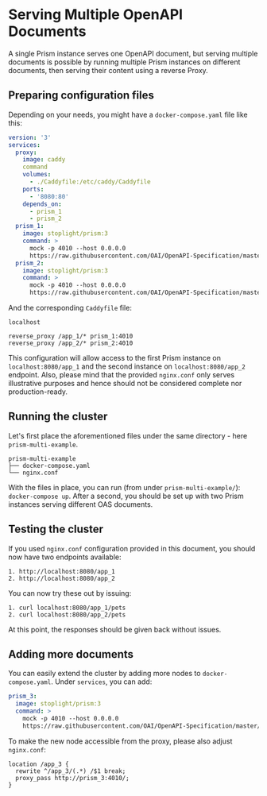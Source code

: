# Serving Multiple OpenAPI Documents

A single Prism instance serves one OpenAPI document, but serving multiple documents is possible by running multiple Prism instances on different documents, then serving their content using a reverse Proxy.

## Preparing configuration files

Depending on your needs, you might have a `docker-compose.yaml` file like this:

```yaml
version: '3'
services:
  proxy:
    image: caddy
    command
    volumes:
      - ./Caddyfile:/etc/caddy/Caddyfile
    ports:
      - '8080:80'
    depends_on:
      - prism_1
      - prism_2
  prism_1:
    image: stoplight/prism:3
    command: >
      mock -p 4010 --host 0.0.0.0
      https://raw.githubusercontent.com/OAI/OpenAPI-Specification/master/examples/v2.0/yaml/petstore.yaml
  prism_2:
    image: stoplight/prism:3
    command: >
      mock -p 4010 --host 0.0.0.0
      https://raw.githubusercontent.com/OAI/OpenAPI-Specification/master/examples/v3.0/petstore.yaml
```

And the corresponding `Caddyfile` file:

```
localhost

reverse_proxy /app_1/* prism_1:4010
reverse_proxy /app_2/* prism_2:4010
```

This configuration will allow access to the first Prism instance on `localhost:8080/app_1` and the second instance on `localhost:8080/app_2` endpoint.
Also, please mind that the provided `nginx.conf` only serves illustrative purposes and hence should not be considered complete nor production-ready.

## Running the cluster

Let's first place the aforementioned files under the same directory - here `prism-multi-example`.

```
prism-multi-example
├── docker-compose.yaml
└── nginx.conf
```

With the files in place, you can run (from under `prism-multi-example/`): `docker-compose up`.
After a second, you should be set up with two Prism instances serving different OAS documents.

## Testing the cluster

If you used `nginx.conf` configuration provided in this document, you should now have two endpoints available:

```
1. http://localhost:8080/app_1
2. http://localhost:8080/app_2
```

You can now try these out by issuing:

```
1. curl localhost:8080/app_1/pets
2. curl localhost:8080/app_2/pets
```

At this point, the responses should be given back without issues.

## Adding more documents

You can easily extend the cluster by adding more nodes to `docker-compose.yaml`.
Under `services`, you can add:

```yaml
prism_3:
  image: stoplight/prism:3
  command: >
    mock -p 4010 --host 0.0.0.0
    https://raw.githubusercontent.com/OAI/OpenAPI-Specification/master/examples/v3.0/petstore.yaml
```

To make the new node accessible from the proxy, please also adjust `nginx.conf`:

```
location /app_3 {
  rewrite ^/app_3/(.*) /$1 break;
  proxy_pass http://prism_3:4010/;
}
```
